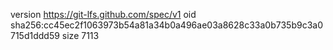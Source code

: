version https://git-lfs.github.com/spec/v1
oid sha256:cc45ec2f1063973b54a81a34b0a496ae03a8628c33a0b735b9c3a0715d1ddd59
size 7113
